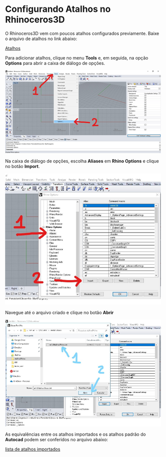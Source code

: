 # Configurando Atalhos no Rhinoceros3D

O Rhinoceros3D vem com poucos atalhos configurados previamente. Baixe o arquivo de atalhos no link abaixo:

[Atalhos](info1AtalhosRhino.txt)


Para adicionar atalhos, clique no menu **Tools** e, em seguida, na opção **Options** para abrir a caixa de diálogo de opções.

![](toolsOptions.jpg)

Na caixa de diálogo de opções, escolha **Aliases** em **Rhino Options** e clique no botão **Import**.

![](aliases.jpg)

Navegue até o arquivo criado e clique no botão **Abrir**

![](importAli.jpg)

As equivalências entre os atalhos importados e os atalhos padrão do **Autocad** podem ser conferidos no arquivo abaixo:

[lista de atalhos importados](atalhosCadRhino.pdf)
